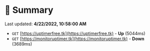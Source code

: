 # 📖 Summary
Last updated: **4/22/2022, 10:58:00 AM**

- `GET` [https://uptimerfree.tk](https://uptimerfree.tk) - **Up** (5044ms)
- `GET` [https://monitoruptimer.tk](https://monitoruptimer.tk) - **Down** (3689ms)
